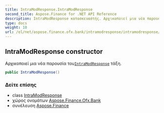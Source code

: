 ```yaml
---
title: IntraModResponse.IntraModResponse
second_title: Aspose.Finance for .NET API Reference
description: IntraModResponse κατασκευαστής. Αρχικοποιεί μια νέα παρουσία τουIntraModResponse τάξη.
type: docs
weight: 10
url: /el/net/aspose.finance.ofx.bank/intramodresponse/intramodresponse/
---
```

## IntraModResponse constructor

Αρχικοποιεί μια νέα παρουσία του[`IntraModResponse`](../) τάξη.

```csharp
public IntraModResponse()
```

### Δείτε επίσης

* class [IntraModResponse](../)
* χώρος ονομάτων [Aspose.Finance.Ofx.Bank](../../intramodresponse/)
* συνέλευση [Aspose.Finance](../../../)


